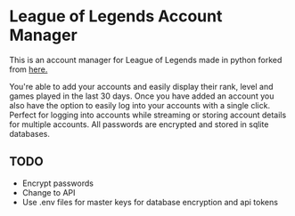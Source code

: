 # League of Legends Account Manager

This is an account manager for League of Legends made in python forked from [here.](https://github.com/CasperDoesCoding/account-manager)

You're able to add your accounts and easily display their rank, level and games played in the last 30 days. Once you have added an account you also have the option to easily log into your accounts with a single click. Perfect for logging into accounts while streaming or storing account details for multiple accounts. All passwords are encrypted and stored in sqlite databases. 

## TODO
 - Encrypt passwords
 - Change to API
 - Use .env files for master keys for database encryption and api tokens

